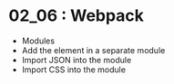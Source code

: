 02_06 : Webpack
=========

* Modules
* Add the element in a separate module
* Import JSON into the module
* Import CSS into the module
